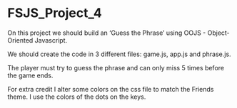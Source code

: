 # FSJS_Project_4


On this project we should build an ‘Guess the Phrase’ using OOJS - Object-Oriented Javascript.

We should create the code in 3 different files: game.js, app.js and phrase.js.

The player must try to guess the  phrase and can only miss 5 times before the game ends.

For extra credit I alter some colors on the css file to match the Friends theme. I use the colors of the dots on the keys.


